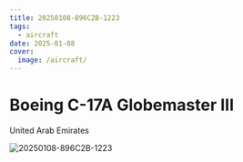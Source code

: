 ```yaml
---
title: 20250108-896C2B-1223
tags:
  - aircraft
date: 2025-01-08
cover:
  image: /aircraft/
---
```


# Boeing C-17A Globemaster III

United Arab Emirates

![20250108-896C2B-1223](/aircraft/20250108-896C2B-1223.jpg)